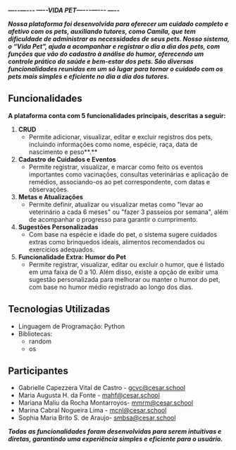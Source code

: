 ***—--—--- —--VIDA PET—---—--- —--***

***Nossa plataforma foi desenvolvida para oferecer um cuidado completo e afetivo com os pets, auxiliando tutores, como Camila, que tem dificuldade de administrar as necessidades de seus pets. Nosso sistema, o “Vida Pet”, ajuda a acompanhar e registrar o dia a dia dos pets, com funções que vão do cadastro à análise do humor, oferecendo um controle prático da saúde e bem-estar dos pets. São diversas funcionalidades reunidas em um só lugar para tornar o cuidado com os pets mais simples e eficiente no dia a dia dos tutores.***

## **Funcionalidades**

**A plataforma conta com 5 funcionalidades principais, descritas a seguir:**

1. **CRUD**  
   * Permite adicionar, visualizar, editar e excluir registros dos pets, incluindo informações como nome, espécie, raça, data de nascimento e peso**.**  
2. **Cadastro de Cuidados e Eventos**  
   * Permite registrar, visualizar, e marcar como feito os eventos importantes como vacinações, consultas veterinárias e aplicação de remédios, associando-os ao pet correspondente, com datas e observações.  
3. **Metas e Atualizações**  
   * Permite definir, atualizar ou visualizar metas como "levar ao veterinário a cada 6 meses" ou "fazer 3 passeios por semana", além de acompanhar o progresso para garantir o cumprimento.  
4. **Sugestões Personalizadas**  
   * Com base na espécie e idade do pet, o sistema sugere cuidados extras como brinquedos ideais, alimentos recomendados ou exercícios adequados.  
5. **Funcionalidade Extra: Humor do Pet**  
   * Permite registrar, visualizar, editar ou excluir o humor, que é listado em uma faixa de 0 a 10\. Além disso, existe a opção de exibir uma sugestão personalizada para melhorar ou manter o humor do pet, com base no humor médio registrado ao longo dos dias. 

## **Tecnologias Utilizadas**

* Linguagem de Programação: Python  
* Bibliotecas:  
  * random  
  * os

## **Participantes**

* Gabrielle Capezzera Vital de Castro \- [gcvc@cesar.school](mailto:gcvc@cesar.schol)  
* Maria Augusta H. da Fonte \- [mahf@cesar.school](mailto:mahf@cesar.school)  
* Mariana Maliu da Rocha Montarroyos- [mmrm@cesar.school](mailto:mmrm@cesar.school)  
* Marina Cabral Nogueira Lima \- [mcnl@cesar.school](mailto:mcnl@cesar.school)  
* Sophia Maria Brito S. de Araujo- [smbsa@cesar.school](mailto:smbsa@cesar.school)

***Todas as funcionalidades foram desenvolvidas para serem intuitivas e diretas, garantindo uma experiência simples e eficiente para o usuário.***

